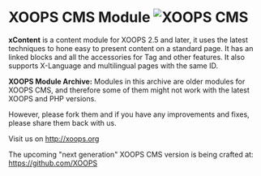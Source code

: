 # XOOPS CMS Module   ![XOOPS CMS](https://avatars2.githubusercontent.com/u/12771439?v=3&s=200)

**xContent** is a content module for XOOPS 2.5 and later, it uses the latest techniques to hone easy to present content on a standard page.
It has an linked blocks and all the accessories for Tag and other features. It also supports X-Language and multilingual pages with the same ID.

**XOOPS Module Archive:** Modules in this archive are older modules for XOOPS CMS, and therefore some of them might not work with the latest XOOPS and PHP versions. 

However, please fork them and if you have any improvements and fixes, please share them back with us. 

Visit us on http://xoops.org

The upcoming "next generation" XOOPS CMS version is being crafted at: https://github.com/XOOPS
